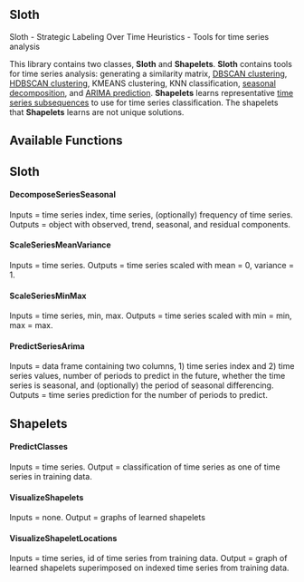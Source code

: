 ## Sloth
Sloth - Strategic Labeling Over Time Heuristics - Tools for time series analysis

This library contains two classes, **Sloth** and **Shapelets**. **Sloth** contains tools for time series analysis: generating a similarity matrix, [DBSCAN clustering], [HDBSCAN clustering], KMEANS clustering, KNN classification, [seasonal decomposition], and [ARIMA prediction]. **Shapelets** learns representative [time series subsequences] to use for time series classification. The shapelets that **Shapelets** learns are not unique solutions. 

## Available Functions

## Sloth

#### DecomposeSeriesSeasonal
Inputs = time series index, time series, (optionally) frequency of time series. Outputs = object with observed, trend, seasonal, and residual components. 

#### ScaleSeriesMeanVariance
Inputs = time series. Outputs = time series scaled with mean = 0, variance = 1.

#### ScaleSeriesMinMax
Inputs = time series, min, max. Outputs = time series scaled with min = min, max = max.

#### PredictSeriesArima
Inputs = data frame containing two columns, 1) time series index and 2) time series values, number of periods to predict in the future, whether the time series is seasonal, and (optionally) the period of seasonal differencing. Outputs = time series prediction for the number of periods to predict.

## Shapelets

#### PredictClasses
Inputs = time series. Output = classification of time series as one of time series in training data. 

#### VisualizeShapelets
Inputs = none. Output = graphs of learned shapelets

#### VisualizeShapeletLocations
Inputs = time series, id of time series from training data. Output = graph of learned shapelets superimposed on indexed time series from training data. 

[DBSCAN clustering]: http://scikit-learn.org/stable/modules/generated/sklearn.cluster.DBSCAN.html
[HDBSCAN clustering]: https://hdbscan.readthedocs.io/en/latest/how_hdbscan_works.html
[seasonal decomposition]: https://www.statsmodels.org/dev/generated/statsmodels.tsa.seasonal.seasonal_decompose.html
[ARIMA prediction]: https://www.alkaline-ml.com/pyramid/modules/generated/pyramid.arima.auto_arima.html
[time series subsequences]: http://fs.ismll.de/publicspace/LearningShapelets/

